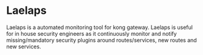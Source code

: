 # Laelaps
Laelaps is a automated monitoring tool for kong gateway. Laelaps is useful for in house security engineers as it continuously monitor and notify missing/mandatory security plugins around routes/services, new routes and new services.  
